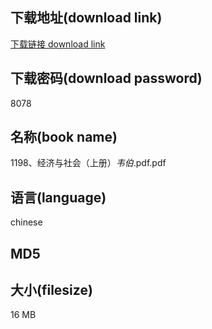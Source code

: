 ## 下载地址(download link)
[下载链接 download link](https://tutu365.netlify.app/?s=1198%E3%80%81%E7%BB%8F%E6%B5%8E%E4%B8%8E%E7%A4%BE%E4%BC%9A%EF%BC%88%E4%B8%8A%E5%86%8C%EF%BC%89_%E9%9F%A6%E4%BC%AF_.pdf)

## 下载密码(download password)
8078

## 名称(book name)
1198、经济与社会（上册）_韦伯_.pdf.pdf

## 语言(language)
chinese

## MD5


## 大小(filesize)
16 MB
